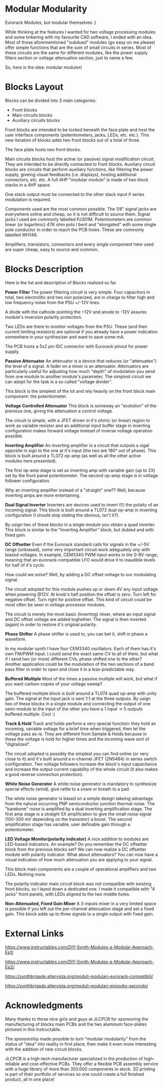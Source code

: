 # Modular Modularity
Eurorack Modules, but modular themselves :)

While thinking at the features I wanted for two voltage processing modules and some tinkering with my favourite CAD software, I ended with an idea. Most of those aforementioned "subdued" modules (go easy on me please) offer simple functions that are the sum of small circuits in series. Most of these circuits are the same for different modules, like the power supply filters section or voltage attenuation section, just to name a few.

So, here is the idea: modular modules!

# Blocks Layout
Blocks can be divided into 3 main categories:
- Front blocks
- Main circuits blocks
- Auxiliary circuits blocks
  
Front blocks are intended to be locked beneath the face plate and host the user interface components (potentiometers, jacks, LEDs, etc. etc.). This new iteration of blocks adds two front blocks out of a total of three.

The face plate hosts two front blocks.

Main circuits blocks host the active (or passive) signal modification circuit. They are intended to be directly connected to front blocks.
Auxiliary circuit blocks are circuits that perform auxiliary functions, like filtering the power supply, giveing visual feedbacks (i.e. displays), hosting additional connectors, etc. etc.
A full 4HP "modular module" is made of two block stacks in a 4HP space.

One stack output must be connected to the other stack input if series modulation is required.

Components used are the most common possible. The 1/8" signal jacks are everywhere online and cheap, so it is not difficult to source them. Signal jacks I used are commonly labelled PJ301M.
Potentiometers are common linear (or logaritmic) 47K ohm pots I bent and "elongated" with some single pole conductor in order to reach the PCB holes. These are commonly labelled WH148.

Amplifiers, transistors, connectors and every single component here used are super cheap, easy to source and common.

# Blocks Description
Here is the list and description of Blocks realized so far.

**Power Filter**
The power filtering circuit is very simple. Four capacitors in total, two electrolitic and two non polarized, are in charge to filter high and low frequency noise from the PSU +/-12V lines.

A diode with the cathode pointing the +12V and anode to -12V assures module's inversion polarity protection.

Two LEDs are there to monitor voltages from the PSU. These (and their current limiting resistors) are optional if you already have a power indication somewhere in your synthesizer and want to save some mA.

The PCB hosts a 5x2 pin IDC connector with Eurorack pinout for power supply.

**Passive Attenuator**
An attenuator is a device that reduces (or "attenuates") the level of a signal. A fader on a mixer is an attenuator. Attenuators are particularly useful for adjusting how much "depth" of modulation you send from one module to another module's parameter. The simplest circuit we can adopt for the task is a so called "voltage divider".

This block is the simplest of the lot and rely heavily on the front block main component: the potentiometer.

**Voltage Controlled Attenuator**
This block is someway an "evolution" of the previous one, giving the attenuation a control voltage.

The circuit is simple, with a JFET driven in it's ohmic (or linear) region to work as variable resistor and an additional input buffer stage in inverting configuration makes forward voltage instead of inverse voltage operation possible.

**Inverting Amplifier**
An inverting amplifier is a circuit that outputs a sigal opposite in sign to the one at it's input (the two are 180° out of phase). This block is built around a TL072 op-amp (as well as all the other active modules here presented).

The first op-amp stage is set as inverting amp with variable gain (up to 2X) set by the front panel potentiometer. The second op-amp stage is in voltage follower configuration.

Why an inverting amplifier instead of a "straight" one?? Well, because inverting amps are more entertaining.

**Dual Signal Inverter**
Inverters are devices used to invert (!!) the polaity of an incoming signal. This block is built around a TL072 dual op-amp in inverting configuration (I should stop stating the obvious, isn't it?).

By usign two of these blocks in a single module you obtain a quad inverter. This block is similar to the "Inverting Amplifier" block, but dubled and with fixed gain.

**DC Offsetter**
Even if the Eurorack standard calls for signals in the +/-5V range (unbiased), some very important circuit work adeguately ony with biased voltages. In example, CEM3340 PWM input works in the 0-8V range, meaning that an eurorack-compatible LFO would drive it to inaudible levels for half of it's cycle.

How could we solve? Well, by adding a DC offset voltage to our modulating signal.

The circuit adopted for this module pushes up or down 4V any input voltage when powering @12V. At knob's half position the offset is zero. Turn left for negative offset. Turn right for positive offset. This kind of circuit could be most often be seen in voltage processor modules.

The circuit is merely the most basic (inverting) mixer, where an input signal and DC offset voltage are added toghether. The signal is then inverted (again) in order to restore it's original polarity.

**Phase Shifter**
A phase shifter is used to, you can bet it, shift in phase a waveform. 

In my modular synth I have four CEM3340 oscillators. Each of them has it's own FM/PWM input. I could send the exact same CV to all of them, but what if I send two (or more) different CVs, phase shifted one to the other? Another application could be the modulation of the two sections of a band pass filter in order to open and close it in a less-predictable way.

**Buffered Multiple**
Most of the times a passive multiple will work, but what if you want carbon-copies of your voltage sweep?

The buffered multiple block is built around a TL074 quad op-amp with unity gain. The signal at the input jack is sent 1:1 at the three outputs. By usign two of these blocks in a single module and connecting the output of one semi-module to the input of the other you have a 1 input -> 5 outputs buffered multiple. Cool :)

**Track & Hold**
Track and holds perform a very special function: they hold an incoming, variable voltage for a brief time when triggered, then let the voltage pass as-is. They are different from Sample & Holds because in these the voltage is hold for higher times and the incoming wave sort of "digitalized".

The circuit adopted is possibly the simplest you can find online (or very close to it) and it's built around a n-channel JFET (2N5484) in series switch configuration. Two voltage followers increase the block's input capacitance and increase the output current capability of the whole circuit (it also makes a good reverse connection protection).

**White Noise Generator**
A white noise generator is mandatory to synthesize special effects (wind), give rattle to a snare or breath to a pad.

The white noise generator is based on a simple design takeing advantage from the natural occurring PNP semiconductor junction thermal noise. The "barebone" noise is amplified by a dual inverting amplification stage. The first amp stage is a straight 5X amplfication to give the small noise signal (100-300 mV depending on the transistor) a boost. The second amplification stage has variable, user definable gain through a potentiometer.

**LED Voltage Monitor(polarity indicator)**
A nice addition to modules are LED-based indicators. An example? Do you remember the DC offsetter block from the previous blocks set? We can now realize a DC offsetter module with polarity indicator. What about attenuators? You can now have a visual indication of how much attenuation you are applying to your signal.

This block main components are a couple of operational amplifiers and two LEDs. Nothing more.

The polarity indicator main circuit block was not compatible with existing front blocks, so I layed down a dedicated one. I made it compatible with "4 jacks" front panels, with LEDs aligned to the two middle holes.

**Non-Attenuated, Fixed Gain Mixer**
A 3-inputs mixer in a very limited space is possible if you left out the per-channel attenuation stage and set a fixed gain. This block adds up to three signals to a single output with fixed gain.

# External Links
https://www.instructables.com/DIY-Synth-Modules-a-Modular-Approach-Ep1/

https://www.instructables.com/DIY-Synth-Modules-a-Modular-Approach-Ep2/

https://synthbrigade.altervista.org/moduli-modulari-eurorack-compatibili/

https://synthbrigade.altervista.org/moduli-modulari-episodio-secondo/

# Acknowledgments
Many thanks to those nice girls and guys at JLCPCB for sponsoring the manufacturing of blocks main PCBs and the two aluminum face-plates pictured in this Instructable.

The sponsorship made possible to turn "modular modularity" from the status of "idea" into reality in first place, then make it even more interesting with the addition of new circuit blocks.

JLCPCB is a high-tech manufacturer specialized in the production of high-reliable and cost-effective PCBs. They offer a flexible PCB assembly service with a huge library of more than 350.000 components in stock.
3D printing is part of their portfolio of services so one could create a full finished product, all in one place!

